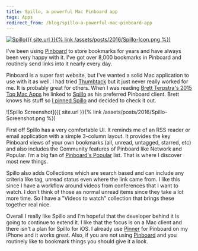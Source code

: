```yaml
---
title: Spillo, a powerful Mac Pinboard app
tags: Apps
redirect_from: /blog/spillo-a-powerful-mac-pinboard-app
---
```


[![Spillo]({{ site.url }}{% link /assets/posts/2016/Spillo-Icon.png %})][spillo]

I've been using [Pinboard][] to store bookmarks for years and have always been very happy with it. I've got over 8,000 bookmarks in Pinboard and routinely send links into it nearly every day.

Pinboard is a super fast website, but I've wanted a solid Mac application to use with it as well. I had tried [Thumbtack][] but it just never really worked for me. It is probably great for others. When I was reading [Brett Terpstra's 2015 Top Mac Apps](http://brettterpstra.com/2016/02/17/a-look-back-at-2015-my-top-mac-apps/) he linked to [Spillo][] as his preferred Pinboard client. Brett knows his stuff so [I pinned Spillo](https://pinboard.in/u:thingles/b:eb2678454652) and decided to check it out.

![Spillo Screenshot]({{ site.url }}{% link /assets/posts/2016/Spillo-Screenshot.png %})

First off Spillo has a very comfortable UI. It reminds me of an RSS reader or email application with a simple 3-column layout. It provides the key Pinboard views of your own bookmarks (all, unread, untagged, starred, etc) and also includes the Community features of Pinboard like Network and Popular. I’m a big fan of [Pinboard's Popular](https://pinboard.in/popular/) list. That is where I discover most new things.

Spillo also adds Collections which are search based and can include any criteria like tag, unread status even where the link came from. I like this since I have a workflow around videos from conferences that I want to watch. I don't think of those as normal unread items since they take a lot more time. So I have a "Videos to watch" collection that brings these together real nice.

Overall I really like Spillo and I’m hopeful that the developer behind it is going to continue to extend it. I like that the focus is on a Mac client and there isn't a plan for Spillo for iOS. I already use [Pinner](http://pinnerapp.net) for Pinboard on my iPhone and it works great. Also, if you are not using [Pinboard][] and you routinely like to bookmark things you should give it a look.

[spillo]: https://bananafishsoftware.com/products/spillo/
[thumbtack]: https://reactivcode.com/thumbtack/
[pinboard]: https://pinboard.in/